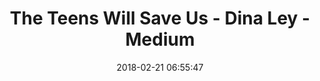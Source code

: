 ---
date: 2018-02-21 06:55:47
link:
  source: pocket
  source_url: https://getpocket.com
  text: The Teens Will Save Us - Dina Ley - Medium
  url: https://medium.com/@dinachka82/the-teens-will-save-us-af5448b4ddfd
slug: the-teens-will-save-us-dina-ley-medium
source: pocket
syndicated:
- type: pocket
  url: https://medium.com/@dinachka82/the-teens-will-save-us-af5448b4ddfd
- type: twitter
  url: https://twitter.com/roytang/statuses/966206239360331778/
- type: facebook
  url: https://www.facebook.com/stephen.roy.tang/posts/10156435314713912
title: The Teens Will Save Us - Dina Ley - Medium
---